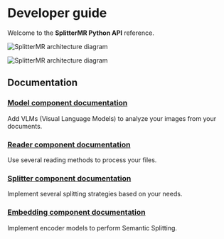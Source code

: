 # **Developer guide**

Welcome to the **SplitterMR Python API** reference.

![SplitterMR architecture diagram](../assets/splitter_mr_architecture_diagram.svg#gh-light-mode-only)

![SplitterMR architecture diagram](../assets/splitter_mr_architecture_diagram_white.svg#gh-dark-mode-only)

## **Documentation**

### [Model component documentation](./model.md)

Add VLMs (Visual Language Models) to analyze your images from your documents.

### [Reader component documentation](./reader.md)

Use several reading methods to process your files.

### [Splitter component documentation](./splitter.md)

Implement several splitting strategies based on your needs.

### [Embedding component documentation](./embedding.md)

Implement encoder models to perform Semantic Splitting.
